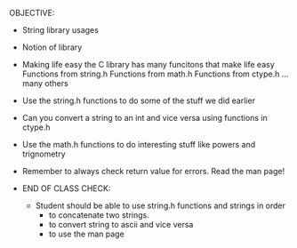 OBJECTIVE:
  * String library usages
  * Notion of library

  * Making life easy
      the C library has many funcitons that make life easy
	Functions from string.h
	Functions from math.h
	Functions from ctype.h
	... many others
  * Use the string.h functions to do some of the stuff we did earlier
  * Can you convert a string to an int and vice versa using functions
    in ctype.h
  * Use the math.h functions to do interesting stuff like powers and trignometry
  * Remember to always check return value for errors. Read the man page!

* END OF CLASS CHECK:
  * Student should be able to use string.h functions and strings in order 
     - to concatenate two strings.
     - to convert string to ascii and vice versa
     - to use the man page

